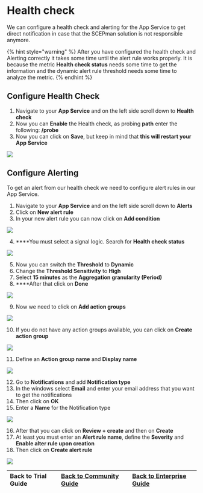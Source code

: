 # Health check

We can configure a health check and alerting for the App Service to get direct notification in case that the SCEPman solution is not responsible anymore.

{% hint style="warning" %}
After you have configured the health check and Alerting correctly it takes some time until the alert rule works properly. It is because the metric **Health check status** needs some time to get the information and the dynamic alert rule threshold needs some time to analyze the metric.
{% endhint %}

## Configure Health Check

1. Navigate to your **App Service** and on the left side scroll down to **Health check**
2. Now you can **Enable** the Health check, as probing **path** enter the following: **/probe**
3. Now you can click on **Save**, but keep in mind that **this will restart your App Service**

![](../../.gitbook/assets/screen-shot-2021-01-19-at-10.29.15.png)

## Configure Alerting

To get an alert from our health check we need to configure alert rules in our App Service.

1. Navigate to your **App Service** and on the left side scroll down to **Alerts**
2. Click on **New alert rule**
3. In your new alert rule you can now click on **Add condition**

![](../../.gitbook/assets/screen-shot-2021-01-19-at-10.50.32.png)

4. ****You must select a signal logic. Search for **Health check status**

![](../../.gitbook/assets/screen-shot-2021-01-19-at-10.50.39.png)

5. Now you can switch the **Threshold** to **Dynamic**  
6. Change the **Threshold Sensitivity** to **High**  
7. Select **15 minutes** as the **Aggregation granularity \(Period\)**  
8. ****After that click on **Done**

![](../../.gitbook/assets/screen-shot-2021-01-19-at-10.52.54.png)

 9. Now we need to click on **Add action groups**

![](../../.gitbook/assets/screen-shot-2021-01-19-at-11.00.18.png)

10. If you do not have any action groups available, you can click on **Create action group**

![](../../.gitbook/assets/screen-shot-2021-01-19-at-11.01.15.png)

11. Define an **Action group name** and **Display name**

![](../../.gitbook/assets/screen-shot-2021-01-19-at-11.09.40.png)

12. Go to **Notifications** and add **Notification type**  
13. In the windows select **Email** and enter your email address that you want to get the notifications  
14. Then click on **OK**  
15. Enter a **Name** for the Notification type

![](../../.gitbook/assets/screen-shot-2021-01-19-at-11.11.40.png)

16. After that you can click on **Review + create** and then on **Create**  
17. At least you must enter an **Alert rule name**, define the **Severity** and **Enable alter rule upon creation**  
18. Then click on **Create alert rule**

![](../../.gitbook/assets/screen-shot-2021-01-19-at-11.20.29.png)

| Back to Trial Guide | [Back to Community Guide](../../deployment/community-guide.md#step-8-configure-health-check) | ​[Back to Enterprise Guide​](../../deployment/enterprise-guide.md#step-11-configure-intune-deployment-profiles) |
| :--- | :--- | :--- |


